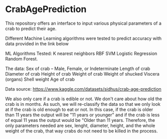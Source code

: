 # CrabAgePrediction
This repository offers an interface to input various physical parameters of a crab to predict their age.



Different Machine Learning algorithms were tested to predict accuracy with data provided in the link below

ML Algorithms Tested:
K nearest neighbors 
RBF SVM
Logistic Regression
Random Forest.

The data:
Sex of crab – Male, Female, or Indeterminate
Length of crab 
Diameter of crab 
Height of crab 
Weight of crab 
Weight of shucked 
Viscera (organs)
Shell weight 
Age of crab

Data source: https://www.kaggle.com/datasets/sidhus/crab-age-prediction

We also only care if a crab is edible or not. We don't care about how old the crab is in months. As such, we will re-classify the data so that we only look at if the crab is old enough to eat or not. In this case, if the crab is older than 11 years the output will be "11 years or younger" and if the crab is less of equal 11 yeas the output would be "Older than 11 years. Therefore, the only parameters needed are sex, lenght, diameter, height, and the whole weight of the crab, that way crabs do not need to be killed in the process. 
